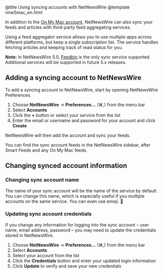 @title Using syncing accounts with NetNewsWire
@template nnw5mac_en.html

In addition to the [On My Mac account](on-my-mac), NetNewsWire can also sync your feeds and articles with third-party feed aggregating services.

Using a feed aggregator service allows you to use multiple apps across different platforms, but keep a single subscription list. The service handles fetching articles and keeping track of read status for you.

**Note:** In NetNewsWire 5.0, [Feedbin](https://feedbin.com/) is the only sync service supported. Additional services will be supported in future 5.x releases.


Adding a syncing account to NetNewsWire
---------------------------------------

To add a syncing account to NetNewsWire, start by opening NetNewsWire Preferences.

1. Choose **NetNewsWire** → **Preferences…** (⌘,) from the menu bar
2. Select **Accounts**
3. Click the **+** button or select your service from the list
4. Enter the email or username and password for your account and click **Create**

NetNewsWire will then add the account and sync your feeds.

You can find the sync account feeds in the NetNewsWire sidebar, after Smart Feeds and any On My Mac feeds.


Changing synced account information
-----------------------------------

### Changing sync account name

The name of your sync account will be the name of the service by default. You can change this name, which is especially useful if you multiple accounts on the same service. You can even use emoji. 🐝


### Updating sync account credentials

If you change any information for logging into the sync account – user name, email address, password – you may need to update the credentials stored in NetNewsWire.

1. Choose **NetNewsWire** → **Preferences…** (⌘,) from the menu bar
2. Select **Accounts**
3. Select your account from the list
4. Click the **Credentials** button and enter your updated login information
5. Click **Update** to verify and save your new credentials